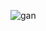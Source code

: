 
![gan](https://user-images.githubusercontent.com/55435176/186273123-e7cc63eb-8f9a-4260-9d69-55bdde683323.PNG)
